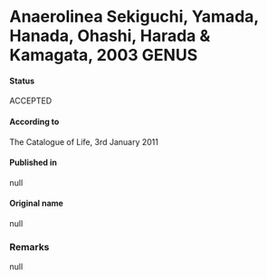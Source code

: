 # Anaerolinea Sekiguchi, Yamada, Hanada, Ohashi, Harada & Kamagata, 2003 GENUS

#### Status
ACCEPTED

#### According to
The Catalogue of Life, 3rd January 2011

#### Published in
null

#### Original name
null

### Remarks
null
